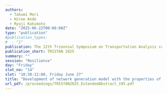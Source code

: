 ```yaml
---
authors:
  - Takumi Mori
  - Hiroe Ando
  - Ryuji Kakimoto
date: "2025-06-22T00:00:00Z"
type: "publication"
#publication_types:
#  - "1"
publication: The 12th Triennial Symposium on Transportation Analysis conference
publication_short: TRISTAN 2025
summary: ""
session: "Resilience"
day: "Friday"
slot_no: "14"
slot: "10:30-12:00, Friday June 27"
title: "Development of network generation model with the properties of real road networks by machine learning"
url_pdf: /proceedings/TRISTAN2025_ExtendedAbstract_195.pdf
---
```

